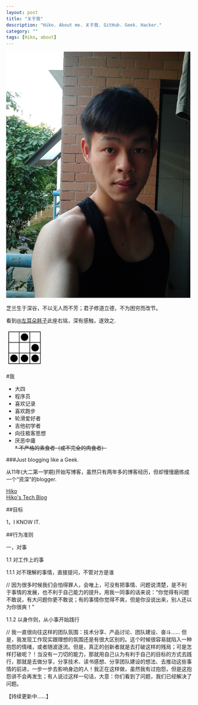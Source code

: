 ```yaml
---
layout: post
title: "关于我"
description: "Hiko. About me. 关于我. GitHub. Geek. Hacker."
category: ""
tags: [Hiko, about]
---
```


<img src="/resources/images/about_me.jpg" width="500" alt="我"/>


芝兰生于深谷，不以无人而不芳；君子修道立德，不为困穷而改节。

看到[@左耳朵耗子](http://coolshell.cn)此座右铭，深有感触，遂效之.

<img src="/resources/images/hacker.badge.png" width="100" alt="黑客徽章"/>

#我 
*    大四   
*    程序员   
*    喜欢记录   
*    喜欢跑步   
*    轮滑爱好者   
*    吉他初学者   
*    向往极客思想   
*    厌恶中庸   
<s>*    不严格的素食者（或不完全的肉食者）</s>


###Just blogging like a Geek.

从11年(大二第一学期)开始写博客，虽然只有两年多的博客经历，但却慢慢磨练成一个“资深”的blogger.

[Hiko](http://iamhiko.com) <br/>
[Hiko\'s Tech Blog](http://iamhiko.com/geek) <br/>

##目标

1，I KNOW IT.

##行为准则

一，对事

1.1 对工作上的事

1.1.1 对不理解的事情，直接提问，不管对方是谁

// 因为很多时候我们会怕得罪人，会唯上，可没有把事情、问题说清楚，是不利于事情的发展，也不利于自己能力的提升。用我一同事的话来说："你觉得有问题不敢说，有大问题你更不敢说；有的事情你觉得不爽，但是你没说出来，别人还以为你很爽！"


1.1.2 以身作则，从小事开始践行

// 我一直很向往这样的团队氛围：技术分享、产品讨论、团队建设、奋斗…… 但是，我发现工作现实跟理想的氛围还是有很大区别的。这个时候很容易就陷入一种抱怨的情绪，或者随波逐流。但是，真正的创新者就是去打破这样的残局；可是怎样打破呢？！当没有一刀切的能力，那就用自己认为有利于自己的目标的方式去践行，那就是去做分享，分享技术、读书感想、分享团队建设的想法、去推动这些事情的前进，一步一步去影响身边的人！我正在这样做，虽然我有过抱怨，但是这抱怨讲不会再发生；有人说过这样一句话，大意：你们看到了问题，我们已经解决了问题。

【持续更新中……】




